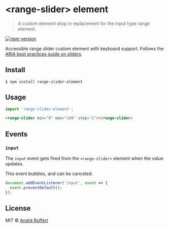 # &lt;range-slider&gt; element

> A custom element drop in replacement for the input type range element.   

[![npm version](https://img.shields.io/npm/v/range-slider-element.svg)](https://www.npmjs.com/package/range-slider-element)

Accessible range slider custom element with keyboard support. Follows the [ARIA best practices guide on sliders](https://www.w3.org/TR/wai-aria-practices/#slider).


## Install

```
$ npm install range-slider-element
```


## Usage

```js
import 'range-slider-element';
```

```html
<range-slider min="0" max="100" step="1"></range-slider>
```


## Events

### `input`

The `input` event gets fired from the `<range-slider>` element when the value updates.

This event bubbles, and can be canceled.

```js
document.addEventListener('input', event => {
  event.preventDefault();
});
```


## License

MIT © [André Ruffert](https://andreruffert.com)
